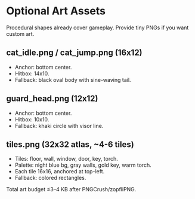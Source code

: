 # Optional Art Assets
Procedural shapes already cover gameplay. Provide tiny PNGs if you want custom art.

## cat_idle.png / cat_jump.png (16x12)
- Anchor: bottom center.
- Hitbox: 14x10.
- Fallback: black oval body with sine-waving tail.

## guard_head.png (12x12)
- Anchor: bottom center.
- Hitbox: 10x10.
- Fallback: khaki circle with visor line.

## tiles.png (32x32 atlas, ~4-6 tiles)
- Tiles: floor, wall, window, door, key, torch.
- Palette: night blue bg, gray walls, gold key, warm torch.
- Each tile 16x16, anchored at top-left.
- Fallback: colored rectangles.

Total art budget ≤3–4 KB after PNGCrush/zopfliPNG.
